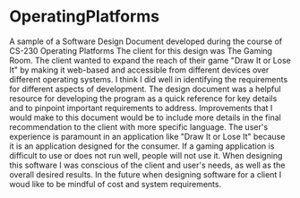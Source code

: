 # OperatingPlatforms
A sample of a Software Design Document developed during the course of CS-230 Operating Platforms
The client for this design was The Gaming Room. The client wanted to expand the reach of their game "Draw It or Lose It" by making it web-based and accessible from different devices over different operating systems.
I think I did well in identifying the requirements for different aspects of development.
The design document was a helpful resource for developing the program as a quick reference for key details and to pinpoint important requirements to address. 
Improvements that I would make to this document would be to include more details in the final recommendation to the client with more specific language.
The user's experience is paramount in an application like "Draw It or Lose It" because it is an application designed for the consumer. If a gaming application is difficult to use or does not run well, people will not use it. 
When designing this software I was conscious of the client and user's needs, as well as the overall desired results. In the future when designing software for a client I woud like to be mindful of cost and system requirements. 
